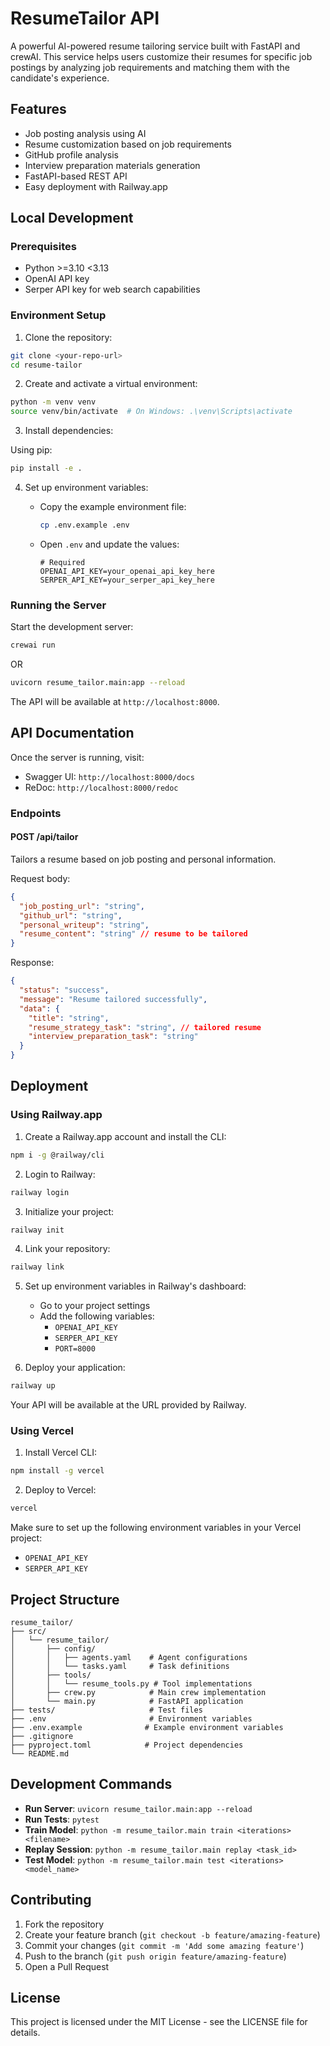# ResumeTailor API

A powerful AI-powered resume tailoring service built with FastAPI and crewAI. This service helps users customize their resumes for specific job postings by analyzing job requirements and matching them with the candidate's experience.

## Features

- Job posting analysis using AI
- Resume customization based on job requirements
- GitHub profile analysis
- Interview preparation materials generation
- FastAPI-based REST API
- Easy deployment with Railway.app

## Local Development

### Prerequisites

- Python >=3.10 <3.13
- OpenAI API key
- Serper API key for web search capabilities

### Environment Setup

1. Clone the repository:

```bash
git clone <your-repo-url>
cd resume-tailor
```

2. Create and activate a virtual environment:

```bash
python -m venv venv
source venv/bin/activate  # On Windows: .\venv\Scripts\activate
```

3. Install dependencies:

Using pip:

```bash
pip install -e .
```

4. Set up environment variables:

   - Copy the example environment file:
     ```bash
     cp .env.example .env
     ```
   - Open `.env` and update the values:

     ```env
     # Required
     OPENAI_API_KEY=your_openai_api_key_here
     SERPER_API_KEY=your_serper_api_key_here

     ```

### Running the Server

Start the development server:

```bash
crewai run
```

OR

```bash
uvicorn resume_tailor.main:app --reload
```

The API will be available at `http://localhost:8000`.

## API Documentation

Once the server is running, visit:

- Swagger UI: `http://localhost:8000/docs`
- ReDoc: `http://localhost:8000/redoc`

### Endpoints

#### POST /api/tailor

Tailors a resume based on job posting and personal information.

Request body:

```json
{
  "job_posting_url": "string",
  "github_url": "string",
  "personal_writeup": "string",
  "resume_content": "string" // resume to be tailored
}
```

Response:

```json
{
  "status": "success",
  "message": "Resume tailored successfully",
  "data": {
    "title": "string",
    "resume_strategy_task": "string", // tailored resume
    "interview_preparation_task": "string"
  }
}
```

## Deployment

### Using Railway.app

1. Create a Railway.app account and install the CLI:

```bash
npm i -g @railway/cli
```

2. Login to Railway:

```bash
railway login
```

3. Initialize your project:

```bash
railway init
```

4. Link your repository:

```bash
railway link
```

5. Set up environment variables in Railway's dashboard:

   - Go to your project settings
   - Add the following variables:
     - `OPENAI_API_KEY`
     - `SERPER_API_KEY`
     - `PORT=8000`

6. Deploy your application:

```bash
railway up
```

Your API will be available at the URL provided by Railway.

### Using Vercel

1. Install Vercel CLI:

```bash
npm install -g vercel
```

2. Deploy to Vercel:

```bash
vercel
```

Make sure to set up the following environment variables in your Vercel project:

- `OPENAI_API_KEY`
- `SERPER_API_KEY`

## Project Structure

```
resume_tailor/
├── src/
│   └── resume_tailor/
│       ├── config/
│       │   ├── agents.yaml    # Agent configurations
│       │   └── tasks.yaml     # Task definitions
│       ├── tools/
│       │   └── resume_tools.py # Tool implementations
│       ├── crew.py            # Main crew implementation
│       └── main.py            # FastAPI application
├── tests/                     # Test files
├── .env                       # Environment variables
├── .env.example              # Example environment variables
├── .gitignore
├── pyproject.toml            # Project dependencies
└── README.md
```

## Development Commands

- **Run Server**: `uvicorn resume_tailor.main:app --reload`
- **Run Tests**: `pytest`
- **Train Model**: `python -m resume_tailor.main train <iterations> <filename>`
- **Replay Session**: `python -m resume_tailor.main replay <task_id>`
- **Test Model**: `python -m resume_tailor.main test <iterations> <model_name>`

## Contributing

1. Fork the repository
2. Create your feature branch (`git checkout -b feature/amazing-feature`)
3. Commit your changes (`git commit -m 'Add some amazing feature'`)
4. Push to the branch (`git push origin feature/amazing-feature`)
5. Open a Pull Request

## License

This project is licensed under the MIT License - see the LICENSE file for details.
